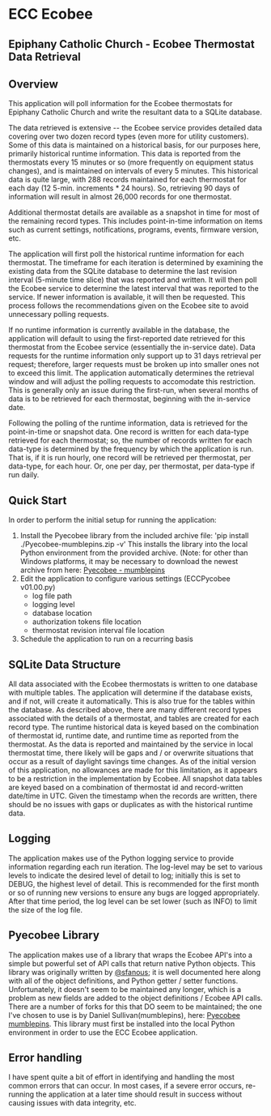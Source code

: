 # ECC Ecobee
## Epiphany Catholic Church - Ecobee Thermostat Data Retrieval

## Overview
This application will poll information for the Ecobee thermostats for Epiphany Catholic Church and write the resultant data to a SQLite database.

The data retrieved is extensive -- the Ecobee service provides detailed data covering over two dozen record types (even more for utility customers).  Some of this data is maintained on a historical basis, for our purposes here, primarily historical runtime information.  This data is reported from the thermostats every 15 minutes or so (more frequently on equipment status changes), and is maintained on intervals of every 5 minutes.  This historical data is quite large, with 288 records maintained for each thermostat for each day (12 5-min. increments * 24 hours).  So, retrieving 90 days of information will result in almost 26,000 records for one thermostat.

Additional thermostat details are available as a snapshot in time for most of the remaining record types.  This includes point-in-time information on items such as current settings, notifications, programs, events, firmware version, etc.

The application will first poll the historical runtime information for each thermostat.  The timeframe for each iteration is determined by examining the existing data from the SQLite database to determine the last revision interval (5-minute time slice) that was reported and written.  It will then poll the Ecobee service to determine the latest interval that was reported to the service.  If newer information is available, it will then be requested.  This process follows the recommendations given on the Ecobee site to avoid unnecessary polling requests.

If no runtime information is currently available in the database, the application will default to using the first-reported date retrieved for this thermostat from the Ecobee service (essentially the in-service date).  Data requests for the runtime information only support up to 31 days retrieval per request; therefore, larger requests must be broken up into smaller ones not to exceed this limit.  The application automatically determines the retrieval window and will adjust the polling requests to accomodate this restriction.  This is generally only an issue during the first-run, when several months of data is to be retrieved for each thermostat, beginning with the in-service date.

Following the polling of the runtime information, data is retrieved for the point-in-time or snapshot data.  One record is written for each data-type retrieved for each thermostat; so, the number of records written for each data-type is determined by the frequency by which the application is run.  That is, if it is run hourly, one record will be retrieved per thermostat, per data-type, for each hour.  Or, one per day, per thermostat, per data-type if run daily.
## Quick Start
In order to perform the initial setup for running the application:
1. Install the Pyecobee library from the included archive file:  'pip install ./Pyecobee-mumblepins.zip -v'
This installs the library into the local Python environment from the provided archive.  (Note:  for other than Windows platforms, it may be necessary to download the newest archive from here:  [Pyecobee - mumblepins](https://github.com/mumblepins/Pyecobee)
2. Edit the application to configure various settings (ECCPycobee v01.00.py)
   * log file path
   * logging level
   * database location
   * authorization tokens file location
   * thermostat revision interval file location
3. Schedule the application to run on a recurring basis

## SQLite Data Structure
All data associated with the Ecobee thermostats is written to one database with multiple tables.  The application will determine if the database exists, and if not, will create it automatically.  This is also true for the tables within the database.  As described above, there are many different record types associated with the details of a thermostat, and tables are created for each record type.
The runtime historical data is keyed based on the combination of thermostat id, runtime date, and runtime time as reported from the thermostat.  As the data is reported and maintained by the service in local thermostat time, there likely will be gaps and / or overwrite situations that occur as a result of daylight savings time changes.  As of the initial version of this application, no allowances are made for this limitation, as it appears to be a restriction in the implementation by Ecobee.
All snapshot data tables are keyed based on a combination of thermostat id and record-written date/time in UTC.  Given the timestamp when the records are written, there should be no issues with gaps or duplicates as with the historical runtime data.

## Logging
The application makes use of the Python logging service to provide information regarding each run iteration.  The log-level may be set to various levels to indicate the desired level of detail to log; initially this is set to DEBUG, the highest level of detail.  This is recommended for the first month or so of running new versions to ensure any bugs are logged appropriately.  After that time period, the log level can be set lower (such as INFO) to limit the size of the log file.

## Pyecobee Library
The application makes use of a library that wraps the Ecobee API's into a simple but powerful set of API calls that return native Python objects.  This library was originally written by [@sfanous](https://github.com/sfanous/Pyecobee);  it is well documented here along with all of the object definitions, and Python getter / setter functions.  Unfortunately, it doesn't seem to be maintained any longer, which is a problem as new fields are added to the object definitions / Ecobee API calls.  There are a number of forks for this that DO seem to be maintained; the one I've chosen to use is by Daniel Sullivan(mumblepins), here:  [Pyecobee mumblepins](https://github.com/mumblepins/Pyecobee).  This library must first be installed into the local Python environment in order to use the ECC Ecobee application.

## Error handling
I have spent quite a bit of effort in identifying and handling the most common errors that can occur.  In most cases, if a severe error occurs, re-running the application at a later time should result in success without causing issues with data integrity, etc.

